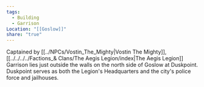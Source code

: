 ```yaml
---
tags:
  - Building
  - Garrison
Location: "[[Goslow]]"
share: "true"
---
```


Captained by [[../NPCs/Vostin_The_Mighty|Vostin The Mighty]], [[../../../../Factions_& Clans/The Aegis Legion/index|The Aegis Legion]] Garrison lies just outside the walls on the north side of Goslow at Duskpoint. Duskpoint serves as both the Legion's Headquarters and the city's police force and jailhouses.